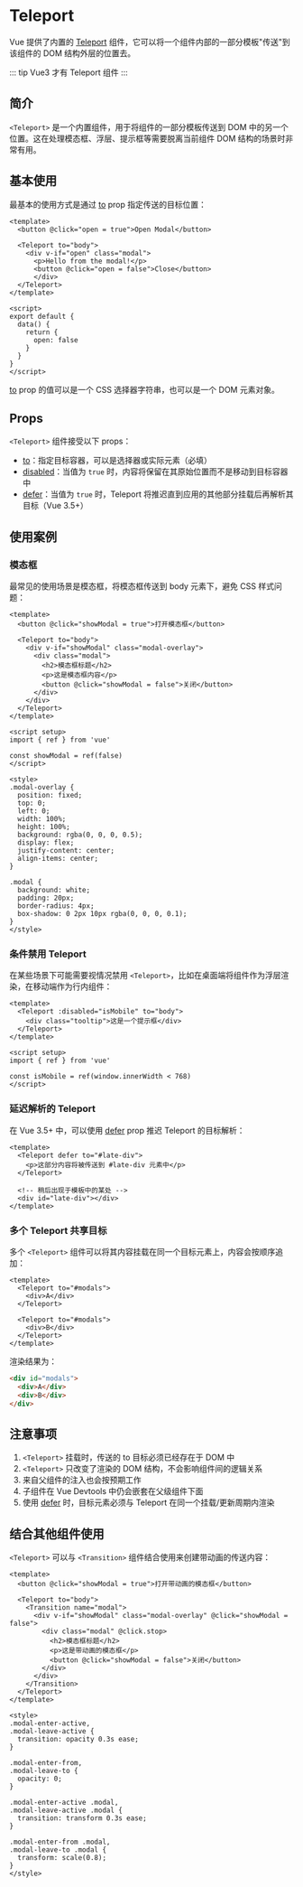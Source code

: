 # Teleport

Vue 提供了内置的 [Teleport](https://cn.vuejs.org/guide/built-ins/teleport.html) 组件，它可以将一个组件内部的一部分模板"传送"到该组件的 DOM 结构外层的位置去。

::: tip
Vue3 才有 Teleport 组件
:::

## 简介

`<Teleport>` 是一个内置组件，用于将组件的一部分模板传送到 DOM 中的另一个位置。这在处理模态框、浮层、提示框等需要脱离当前组件 DOM 结构的场景时非常有用。

## 基本使用

最基本的使用方式是通过 [to](https://cn.vuejs.org/api/built-in-components.html#teleport) prop 指定传送的目标位置：

```vue
<template>
  <button @click="open = true">Open Modal</button>

  <Teleport to="body">
    <div v-if="open" class="modal">
      <p>Hello from the modal!</p>
      <button @click="open = false">Close</button>
      </div>
  </Teleport>
</template>

<script>
export default {
  data() {
    return {
      open: false
    }
  }
}
</script>
```

[to](https://cn.vuejs.org/api/built-in-components.html#teleport) prop 的值可以是一个 CSS 选择器字符串，也可以是一个 DOM 元素对象。

## Props

`<Teleport>` 组件接受以下 props：

- [to](https://cn.vuejs.org/api/built-in-components.html#teleport)：指定目标容器，可以是选择器或实际元素（必填）
- [disabled](https://cn.vuejs.org/api/built-in-components.html#teleport)：当值为 `true` 时，内容将保留在其原始位置而不是移动到目标容器中
- [defer](https://cn.vuejs.org/api/built-in-components.html#teleport)：当值为 `true` 时，Teleport 将推迟直到应用的其他部分挂载后再解析其目标（Vue 3.5+）

## 使用案例

### 模态框

最常见的使用场景是模态框，将模态框传送到 body 元素下，避免 CSS 样式问题：

```vue
<template>
  <button @click="showModal = true">打开模态框</button>
  
  <Teleport to="body">
    <div v-if="showModal" class="modal-overlay">
      <div class="modal">
        <h2>模态框标题</h2>
        <p>这是模态框内容</p>
        <button @click="showModal = false">关闭</button>
      </div>
    </div>
  </Teleport>
</template>

<script setup>
import { ref } from 'vue'

const showModal = ref(false)
</script>

<style>
.modal-overlay {
  position: fixed;
  top: 0;
  left: 0;
  width: 100%;
  height: 100%;
  background: rgba(0, 0, 0, 0.5);
  display: flex;
  justify-content: center;
  align-items: center;
}

.modal {
  background: white;
  padding: 20px;
  border-radius: 4px;
  box-shadow: 0 2px 10px rgba(0, 0, 0, 0.1);
}
</style>
```

### 条件禁用 Teleport

在某些场景下可能需要视情况禁用 `<Teleport>`，比如在桌面端将组件作为浮层渲染，在移动端作为行内组件：

```vue
<template>
  <Teleport :disabled="isMobile" to="body">
    <div class="tooltip">这是一个提示框</div>
  </Teleport>
</template>

<script setup>
import { ref } from 'vue'

const isMobile = ref(window.innerWidth < 768)
</script>
```

### 延迟解析的 Teleport

在 Vue 3.5+ 中，可以使用 [defer](https://cn.vuejs.org/api/built-in-components.html#teleport) prop 推迟 Teleport 的目标解析：

```vue
<template>
  <Teleport defer to="#late-div">
    <p>这部分内容将被传送到 #late-div 元素中</p>
  </Teleport>

  <!-- 稍后出现于模板中的某处 -->
  <div id="late-div"></div>
</template>
```

### 多个 Teleport 共享目标

多个 `<Teleport>` 组件可以将其内容挂载在同一个目标元素上，内容会按顺序追加：

```vue
<template>
  <Teleport to="#modals">
    <div>A</div>
  </Teleport>
  
  <Teleport to="#modals">
    <div>B</div>
  </Teleport>
</template>
```

渲染结果为：

```html
<div id="modals">
  <div>A</div>
  <div>B</div>
</div>
```

## 注意事项

1. `<Teleport>` 挂载时，传送的 to 目标必须已经存在于 DOM 中
2. `<Teleport>` 只改变了渲染的 DOM 结构，不会影响组件间的逻辑关系
3. 来自父组件的注入也会按预期工作
4. 子组件在 Vue Devtools 中仍会嵌套在父级组件下面
5. 使用 [defer](https://cn.vuejs.org/api/built-in-components.html#teleport) 时，目标元素必须与 Teleport 在同一个挂载/更新周期内渲染

## 结合其他组件使用

`<Teleport>` 可以与 `<Transition>` 组件结合使用来创建带动画的传送内容：

```vue
<template>
  <button @click="showModal = true">打开带动画的模态框</button>
  
  <Teleport to="body">
    <Transition name="modal">
      <div v-if="showModal" class="modal-overlay" @click="showModal = false">
        <div class="modal" @click.stop>
          <h2>模态框标题</h2>
          <p>这是带动画的模态框</p>
          <button @click="showModal = false">关闭</button>
        </div>
      </div>
    </Transition>
  </Teleport>
</template>

<style>
.modal-enter-active,
.modal-leave-active {
  transition: opacity 0.3s ease;
}

.modal-enter-from,
.modal-leave-to {
  opacity: 0;
}

.modal-enter-active .modal,
.modal-leave-active .modal {
  transition: transform 0.3s ease;
}

.modal-enter-from .modal,
.modal-leave-to .modal {
  transform: scale(0.8);
}
</style>
